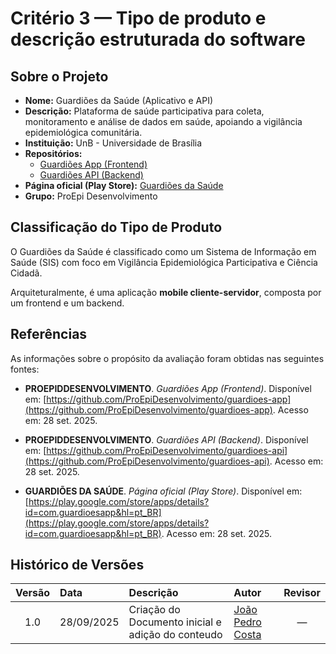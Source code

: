 # Critério 3 — Tipo de produto e descrição estruturada do software

## Sobre o Projeto

- **Nome:** Guardiões da Saúde (Aplicativo e API)  
- **Descrição:** Plataforma de saúde participativa para coleta, monitoramento e análise de dados em saúde, apoiando a vigilância epidemiológica comunitária.  
- **Instituição:** UnB - Universidade de Brasília 
- **Repositórios:**  
  - [Guardiões App (Frontend)](https://github.com/ProEpiDesenvolvimento/guardioes-app)  
  - [Guardiões API (Backend)](https://github.com/ProEpiDesenvolvimento/guardioes-api)  
- **Página oficial (Play Store):** [Guardiões da Saúde](https://play.google.com/store/apps/details?id=com.guardioesapp&hl=pt_BR)  
- **Grupo:** ProEpi Desenvolvimento  

## Classificação do Tipo de Produto  

O Guardiões da Saúde é classificado como um Sistema de Informação em Saúde (SIS) com foco em Vigilância Epidemiológica Participativa e Ciência Cidadã.

Arquiteturalmente, é uma aplicação **mobile cliente-servidor**, composta por um frontend e um backend.

## Referências

As informações sobre o propósito da avaliação foram obtidas nas seguintes fontes:

- **PROEPIDDESENVOLVIMENTO**. *Guardiões App (Frontend)*. Disponível em: [https://github.com/ProEpiDesenvolvimento/guardioes-app](https://github.com/ProEpiDesenvolvimento/guardioes-app). Acesso em: 28 set. 2025.

- **PROEPIDDESENVOLVIMENTO**. *Guardiões API (Backend)*. Disponível em: [https://github.com/ProEpiDesenvolvimento/guardioes-api](https://github.com/ProEpiDesenvolvimento/guardioes-api). Acesso em: 28 set. 2025.

- **GUARDIÕES DA SAÚDE**. *Página oficial (Play Store)*. Disponível em: [https://play.google.com/store/apps/details?id=com.guardioesapp&hl=pt_BR](https://play.google.com/store/apps/details?id=com.guardioesapp&hl=pt_BR). Acesso em: 28 set. 2025.


## Histórico de Versões

| Versão | Data       | Descrição                         | Autor                                | Revisor |
|:------:|:----------|:----------------------------------|:-------------------------------------|:-------:|
| 1.0    | 28/09/2025 | Criação do Documento inicial e adição do conteudo | [João Pedro Costa](https://github.com/johnaopedro) |   —     |
